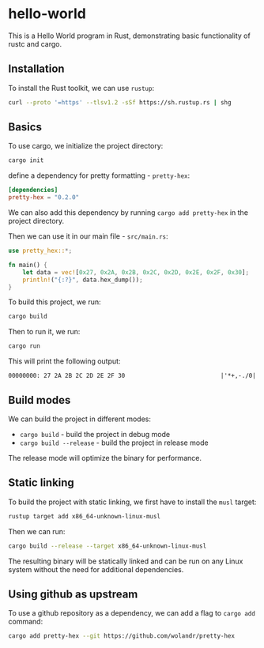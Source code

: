 # hello-world

This is a Hello World program in Rust, demonstrating basic functionality of
rustc and cargo.

## Installation

To install the Rust toolkit, we can use `rustup`:

```sh
curl --proto '=https' --tlsv1.2 -sSf https://sh.rustup.rs | shg
```

## Basics

To use cargo, we initialize the project directory:

```sh
cargo init
```

define a dependency for pretty formatting - `pretty-hex`:

```toml
[dependencies]
pretty-hex = "0.2.0"
```

We can also add this dependency by running `cargo add pretty-hex` in the
project directory.

Then we can use it in our main file - `src/main.rs`:

```rust
use pretty_hex::*;

fn main() {
    let data = vec![0x27, 0x2A, 0x2B, 0x2C, 0x2D, 0x2E, 0x2F, 0x30];
    println!("{:?}", data.hex_dump());
}
```

To build this project, we run:

```sh
cargo build
```

Then to run it, we run:

```sh
cargo run
```

This will print the following output:

```
00000000: 27 2A 2B 2C 2D 2E 2F 30                           |'*+,-./0|
```

## Build modes

We can build the project in different modes:
- `cargo build` - build the project in debug mode
- `cargo build --release` - build the project in release mode

The release mode will optimize the binary for performance.

## Static linking

To build the project with static linking, we first have to install the `musl`
target:

```sh
rustup target add x86_64-unknown-linux-musl
```

Then we can run:

```sh
cargo build --release --target x86_64-unknown-linux-musl
```

The resulting binary will be statically linked and can be run on any Linux
system without the need for additional dependencies.

## Using github as upstream

To use a github repository as a dependency, we can add a flag to `cargo add`
command:

```sh
cargo add pretty-hex --git https://github.com/wolandr/pretty-hex
```
